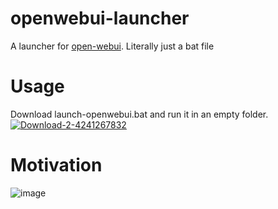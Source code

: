 # openwebui-launcher
A launcher for [open-webui](https://github.com/open-webui/open-webui). Literally just a bat file
# Usage
Download launch-openwebui.bat and run it in an empty folder.
[![Download-2-4241267832](https://github.com/user-attachments/assets/7ab55f5c-55f4-432f-84e4-c0cc97a4c7e0)](https://github.com/BetaDoggo/openwebui-launcher/releases/tag/file)

# Motivation
![image](https://github.com/user-attachments/assets/dc49dc94-524b-46d7-9f05-fabd6220af01)
